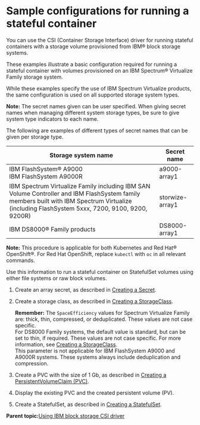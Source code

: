 # Sample configurations for running a stateful container

You can use the CSI \(Container Storage Interface\) driver for running stateful containers with a storage volume provisioned from IBM® block storage systems.

These examples illustrate a basic configuration required for running a stateful container with volumes provisioned on an IBM Spectrum® Virtualize Family storage system.

While these examples specify the use of IBM Spectrum Virtualize products, the same configuration is used on all supported storage system types.

**Note:** The secret names given can be user specified. When giving secret names when managing different system storage types, be sure to give system type indicators to each name.

The following are examples of different types of secret names that can be given per storage type.

|Storage system name|Secret name|
|-------------------|-----------|
|IBM FlashSystem® A9000<br />IBM FlashSystem A9000R|a9000-array1|
|IBM Spectrum Virtualize Family including IBM SAN Volume Controller and IBM FlashSystem family members built with IBM Spectrum Virtualize \(including FlashSystem 5xxx, 7200, 9100, 9200, 9200R\)|storwize-array1|
|IBM DS8000® Family products|DS8000-array1|

**Note:** This procedure is applicable for both Kubernetes and Red Hat® OpenShift®. For Red Hat OpenShift, replace `kubectl` with `oc` in all relevant commands.

Use this information to run a stateful container on StatefulSet volumes using either file systems or raw block volumes.

1.  Create an array secret, as described in [Creating a Secret](csi_ug_config_create_secret.md).

2.  Create a storage class, as described in [Creating a StorageClass](csi_ug_config_create_storageclasses.md).

    **Remember:** The `SpaceEfficiency` values for Spectrum Virtualize Family are: thick, thin, compressed, or deduplicated. These values are not case specific.<br />For DS8000 Family systems, the default value is standard, but can be set to thin, if required. These values are not case specific. For more information, see [Creating a StorageClass](csi_ug_config_create_storageclasses.md).<br />This parameter is not applicable for IBM FlashSystem A9000 and A9000R systems. These systems always include deduplication and compression.

3.  Create a PVC with the size of 1 Gb, as described in [Creating a PersistentVolumeClaim \(PVC\)](csi_ug_config_create_pvc.md).

4.  Display the existing PVC and the created persistent volume \(PV\).

5.  Create a StatefulSet, as described in [Creating a StatefulSet](csi_ug_config_create_statefulset.md).


**Parent topic:**[Using IBM block storage CSI driver](csi_ug_using.md)

